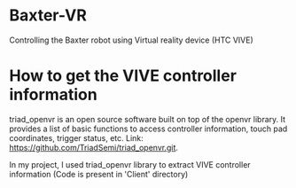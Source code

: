 # Baxter-VR
Controlling the Baxter robot using Virtual reality device (HTC VIVE)

# How to get the VIVE controller information
triad_openvr is an open source software built on top of the openvr library. It provides a list of basic functions to access controller information, touch pad coordinates, trigger status, etc. Link: https://github.com/TriadSemi/triad_openvr.git.

In my project, I used triad_openvr library to extract VIVE controller information (Code is present in 'Client' directory)
